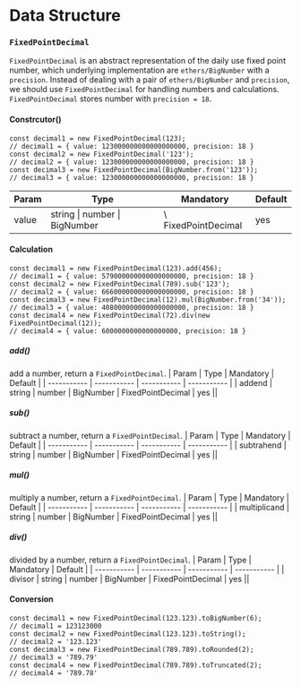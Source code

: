 # Data Structure
### `FixedPointDecimal`
`FixedPointDecimal` is an abstract representation of the daily use fixed point number, which underlying implementation are `ethers/BigNumber` with a `precision`.
Instead of dealing with a pair of `ethers/BigNumber` and `precision`, we should use `FixedPointDecimal` for handling numbers and calculations.
`FixedPointDecimal` stores number with `precision = 18`.
#### Constrcutor()
```
const decimal1 = new FixedPointDecimal(123);
// decimal1 = { value: 123000000000000000000, precision: 18 }
const decimal2 = new FixedPointDecimal('123');
// decimal2 = { value: 123000000000000000000, precision: 18 }
const decimal3 = new FixedPointDecimal(BigNumber.from('123'));
// decimal3 = { value: 123000000000000000000, precision: 18 }
```
| Param | Type | Mandatory | Default |
| ----------- | ----------- | ----------- | ----------- |
| value | string \| number \| BigNumber |\ FixedPointDecimal | yes ||
#### Calculation
```
const decimal1 = new FixedPointDecimal(123).add(456);
// decimal1 = { value: 579000000000000000000, precision: 18 }
const decimal2 = new FixedPointDecimal(789).sub('123');
// decimal2 = { value: 666000000000000000000, precision: 18 }
const decimal3 = new FixedPointDecimal(12).mul(BigNumber.from('34'));
// decimal3 = { value: 408000000000000000000, precision: 18 }
const decimal4 = new FixedPointDecimal(72).div(new FixedPointDecimal(12));
// decimal4 = { value: 6000000000000000000, precision: 18 }
```
##### add()
add a number, return a `FixedPointDecimal`.
| Param | Type | Mandatory | Default |
| ----------- | ----------- | ----------- | ----------- |
| addend | string \| number \| BigNumber \| FixedPointDecimal | yes ||

##### sub()
subtract a number, return a `FixedPointDecimal`.
| Param | Type | Mandatory | Default |
| ----------- | ----------- | ----------- | ----------- |
| subtrahend | string \| number \| BigNumber \| FixedPointDecimal | yes ||

##### mul()
multiply a number, return a `FixedPointDecimal`.
| Param | Type | Mandatory | Default |
| ----------- | ----------- | ----------- | ----------- |
| multiplicand | string \| number \| BigNumber \| FixedPointDecimal | yes ||

##### div()
divided by a number, return a `FixedPointDecimal`.
| Param | Type | Mandatory | Default |
| ----------- | ----------- | ----------- | ----------- |
| divisor | string \| number \| BigNumber \| FixedPointDecimal | yes ||

#### Conversion
```
const decimal1 = new FixedPointDecimal(123.123).toBigNumber(6);
// decimal1 = 123123000
const decimal2 = new FixedPointDecimal(123.123).toString();
// decimal2 = '123.123'
const decimal3 = new FixedPointDecimal(789.789).toRounded(2);
// decimal3 = '789.79'
const decimal4 = new FixedPointDecimal(789.789).toTruncated(2);
// decimal4 = '789.78'
```
